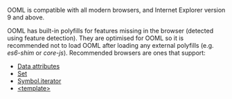 OOML is compatible with all modern browsers, and Internet Explorer version 9 and above.

OOML has built-in polyfills for features missing in the browser (detected using feature detection). They are optimised for OOML so it is recommended not to load OOML after loading any external polyfills (e.g. *es6-shim* or *core-js*). Recommended browsers are ones that support:

- [Data attributes](https://developer.mozilla.org/en-US/docs/Web/HTML/Global_attributes/data-*)
- [Set](https://developer.mozilla.org/en/docs/Web/JavaScript/Reference/Global_Objects/Set)
- [Symbol.iterator](https://developer.mozilla.org/en-US/docs/Web/JavaScript/Reference/Global_Objects/Symbol/iterator)
- [&lt;template&gt;](https://developer.mozilla.org/en/docs/Web/HTML/Element/template)

